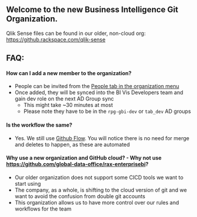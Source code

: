 ## Welcome to the new Business Intelligence Git Organization.

Qlik Sense files can be found in our older, non-cloud org: https://github.rackspace.com/qlik-sense

## FAQ:
#### How can I add a new member to the organization?
- People can be invited from the [People tab in the organization menu](https://github.com/orgs/rax-bivis/people)
- Once added, they will be synced into the BI Vis Developers team and gain dev role on the next AD Group sync
  - This might take ~30 minutes at most
  - Please note they have to be in the `rpg-gbi-dev` or `tab_dev` AD groups
  
#### Is the workflow the same?
- Yes. We still use [Github Flow](https://docs.github.com/en/get-started/quickstart/github-flow). You will notice there is no need for merge and deletes to happen, as these are automated

#### Why use a new organization and GitHub cloud? - Why not use https://github.com/global-data-office/rax-enterprisebi?
- Our older organization does not support some CICD tools we want to start using
- The company, as a whole, is shifting to the cloud version of git and we want to avoid the confusion from double git accounts
- This organization allows us to have more control over our rules and workflows for the team

<!--

**Here are some ideas to get you started:**

🙋‍♀️ A short introduction - what is your organization all about?
🌈 Contribution guidelines - how can the community get involved?
👩‍💻 Useful resources - where can the community find your docs? Is there anything else the community should know?
🍿 Fun facts - what does your team eat for breakfast?
🧙 Remember, you can do mighty things with the power of [Markdown](https://docs.github.com/github/writing-on-github/getting-started-with-writing-and-formatting-on-github/basic-writing-and-formatting-syntax)
-->
